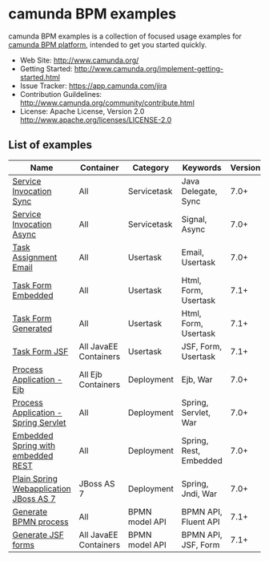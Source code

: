 camunda BPM examples
====================

camunda BPM examples is a collection of focused usage examples for [camunda BPM platform](https://github.com/camunda/camunda-bpm-platform), intended to get you started quickly.

  * Web Site: http://www.camunda.org/
  * Getting Started: http://www.camunda.org/implement-getting-started.html
  * Issue Tracker: https://app.camunda.com/jira
  * Contribution Guildelines: http://www.camunda.org/community/contribute.html
  * License: Apache License, Version 2.0  http://www.apache.org/licenses/LICENSE-2.0

## List of examples

| Name                                                                       | Container            | Category           | Keywords                  | Version |
| ---------------------------------------------------------------------------|----------------------|--------------------|---------------------------|---------|
| [Service Invocation Sync](/servicetask/service-invocation-synchronous)     | All                  | Servicetask        | Java Delegate, Sync       | 7.0+    |
| [Service Invocation Async](/servicetask/service-invocation-asynchronous)   | All                  | Servicetask        | Signal, Async             | 7.0+    |
| [Task Assignment Email](/usertask/task-assignment-email)                   | All                  | Usertask           | Email, Usertask           | 7.0+    |
| [Task Form Embedded](/usertask/task-form-embedded)                         | All                  | Usertask           | Html, Form, Usertask      | 7.1+    |
| [Task Form Generated](/usertask/task-form-generated)                       | All                  | Usertask           | Html, Form, Usertask      | 7.1+    |
| [Task Form JSF](/usertask/task-form-external-jsf)                          | All JavaEE Containers| Usertask           | JSF, Form, Usertask       | 7.1+    |
| [Process Application - Ejb](deployment/ejb-pa)                             | All Ejb Containers   | Deployment         | Ejb, War                  | 7.0+    |
| [Process Application - Spring Servlet](deployment/spring-servlet-pa)       | All                  | Deployment         | Spring, Servlet, War      | 7.0+    |
| [Embedded Spring with embedded REST](deployment/embedded-spring-rest)      | All                  | Deployment         | Spring, Rest, Embedded    | 7.0+    |
| [Plain Spring Webapplication JBoss AS 7](deployment/spring-jboss-non-pa)   | JBoss AS 7           | Deployment         | Spring, Jndi, War         | 7.0+    |
| [Generate BPMN process](/bpmn-model-api/generate-invoice-process)          | All                  | BPMN model API     | BPMN API, Fluent API      | 7.1+    |
| [Generate JSF forms](/bpmn-model-api/generic-jsf-form)                     | All JavaEE Containers| BPMN model API     | BPMN API, JSF, Form       | 7.1+    |

